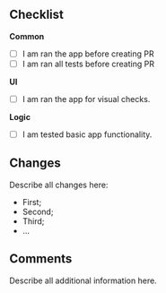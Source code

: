## Checklist

__Common__

- [ ] I am ran the app before creating PR
- [ ] I am ran all tests before creating PR

__UI__

- [ ] I am ran the app for visual checks.

__Logic__

- [ ] I am tested basic app functionality.

## Changes

Describe all changes here:

- First;
- Second;
- Third;
- ...

## Comments

Describe all additional information here.

